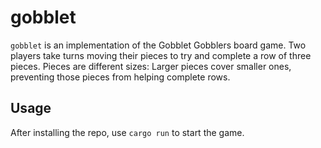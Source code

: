 # gobblet

`gobblet` is an implementation of the Gobblet Gobblers board game.
Two players take turns moving their pieces to try and complete a row of three pieces.
Pieces are different sizes: Larger pieces cover smaller ones, preventing those pieces from helping complete rows.

## Usage

After installing the repo, use `cargo run` to start the game.
